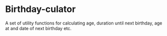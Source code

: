 # Birthday-culator

A set of utility functions for calculating age, duration until next birthday, age at and date of next birthday etc.

